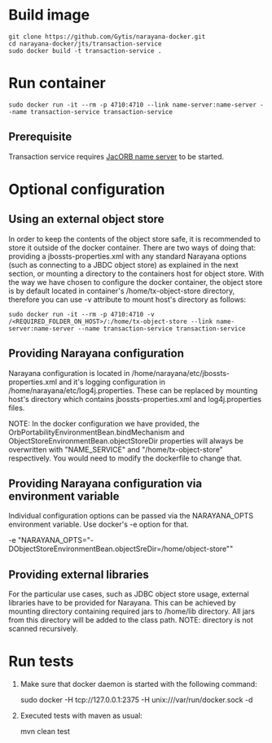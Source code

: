 # Build image

    git clone https://github.com/Gytis/narayana-docker.git
    cd narayana-docker/jts/transaction-service
    sudo docker build -t transaction-service .

# Run container

    sudo docker run -it --rm -p 4710:4710 --link name-server:name-server --name transaction-service transaction-service

## Prerequisite

Transaction service requires [JacORB name server](../name-server) to be started.

# Optional configuration

## Using an external object store

In order to keep the contents of the object store safe, it is recommended to store it outside of the docker container. There are two ways of doing that: providing a jbossts-properties.xml with any standard Narayana options (such as connecting to a JBDC object store) as explained in the next section, or mounting a directory to the containers host for object store. With the way we have chosen to configure the docker container, the object store is by default located in container's /home/tx-object-store directory, therefore you can use
-v attribute to mount host's directory as follows:

    sudo docker run -it --rm -p 4710:4710 -v /<REQUIRED_FOLDER_ON_HOST>/:/home/tx-object-store --link name-server:name-server --name transaction-service transaction-service

## Providing Narayana configuration

Narayana configuration is located in /home/narayana/etc/jbossts-properties.xml and it's logging configuration in
/home/narayana/etc/log4j.properties. These can be replaced by mounting host's directory which contains
jbossts-properties.xml and log4j.properties files.

NOTE: In the docker configuration we have provided, the OrbPortabilityEnvironmentBean.bindMechanism and ObjectStoreEnvironmentBean.objectStoreDir properties will always be overwritten with "NAME_SERVICE" and "/home/tx-object-store" respectively. You would need to modify the dockerfile to change that.

## Providing Narayana configuration via environment variable

Individual configuration options can be passed via the NARAYANA_OPTS environment variable. Use docker's -e option for that.

-e "NARAYANA_OPTS=\"-DObjectStoreEnvironmentBean.objectSreDir=/home/object-store\""

## Providing external libraries

For the particular use cases, such as JDBC object store usage, external libraries have to be provided for Narayana. This can be achieved by mounting directory containing required jars to /home/lib directory. All jars from this directory will be added to the class path. NOTE: directory is not scanned recursively.

# Run tests

1. Make sure that docker daemon is started with the following command:

    sudo docker -H tcp://127.0.0.1:2375 -H unix:///var/run/docker.sock -d

2. Executed tests with maven as usual:

    mvn clean test
